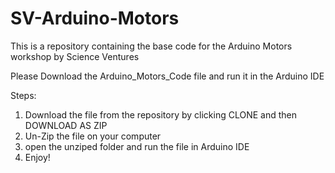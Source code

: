 # SV-Arduino-Motors
This is a repository containing the base code for the Arduino Motors workshop by Science Ventures

Please Download the Arduino_Motors_Code file and run it in the Arduino IDE

Steps:

1. Download the file from the repository by clicking CLONE and then DOWNLOAD AS ZIP
2. Un-Zip the file on your computer
3. open the unziped folder and run the file in Arduino IDE
4. Enjoy!
